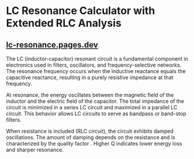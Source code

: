 # LC Resonance Calculator with Extended RLC Analysis

## [lc-resonance.pages.dev](https://lc-resonance.pages.dev)

The LC (inductor-capacitor) resonant circuit is a fundamental component in electronics used in filters, oscillators, and frequency-selective networks. The resonance frequency occurs when the inductive reactance equals the capacitive reactance, resulting in a purely resistive impedance at that frequency.

At resonance, the energy oscillates between the magnetic field of the inductor and the electric field of the capacitor. The total impedance of the circuit is minimized in a series LC circuit and maximized in a parallel LC circuit. This behavior allows LC circuits to serve as bandpass or band-stop filters.

When resistance is included (RLC circuit), the circuit exhibits damped oscillations. The amount of damping depends on the resistance and is characterized by the quality factor 
. Higher Q indicates lower energy loss and sharper resonance.
